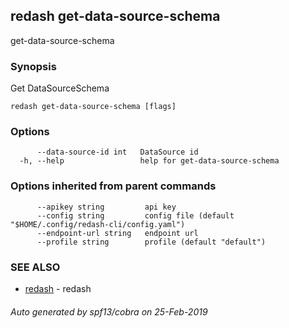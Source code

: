 ## redash get-data-source-schema

get-data-source-schema

### Synopsis

Get DataSourceSchema

```
redash get-data-source-schema [flags]
```

### Options

```
      --data-source-id int   DataSource id
  -h, --help                 help for get-data-source-schema
```

### Options inherited from parent commands

```
      --apikey string         api key
      --config string         config file (default "$HOME/.config/redash-cli/config.yaml")
      --endpoint-url string   endpoint url
      --profile string        profile (default "default")
```

### SEE ALSO

* [redash](redash.md)	 - redash

###### Auto generated by spf13/cobra on 25-Feb-2019

